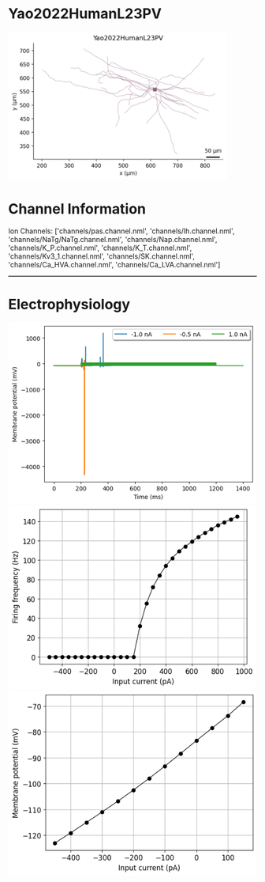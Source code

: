 # Yao2022HumanL23PV

<img src="imgs/Yao2022HumanL23PV2D.png" height="300" />

# Channel Information

Ion Channels: ['channels/pas.channel.nml', 'channels/Ih.channel.nml', 'channels/NaTg/NaTg.channel.nml', 'channels/Nap.channel.nml', 'channels/K_P.channel.nml', 'channels/K_T.channel.nml', 'channels/Kv3_1.channel.nml', 'channels/SK.channel.nml', 'channels/Ca_HVA.channel.nml', 'channels/Ca_LVA.channel.nml']

<table border="1"></table>

# Electrophysiology

<img src="imgs/Yao2022HumanL23PV_Vtraces.png" />

<img src="imgs/Yao2022HumanL23PVIF.png" />

<img src="imgs/Yao2022HumanL23PVIV.png" />


